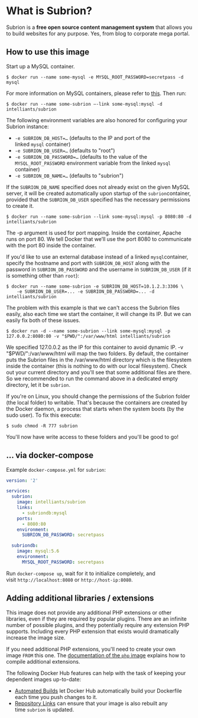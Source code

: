 # What is Subrion?

Subrion is a **free open source content management system**
that allows you to build websites for any purpose. Yes, from blog to corporate mega portal.

## How to use this image

Start up a MySQL container.

```console
$ docker run --name some-mysql -e MYSQL_ROOT_PASSWORD=secretpass -d mysql
```

For more information on MySQL containers, please refer to [this](https://hub.docker.com/_/mysql/).
Then run:

```console
$ docker run --name some-subrion —-link some-mysql:mysql -d intelliants/subrion
```

The following environment variables are also honored for configuring your Subrion instance:

* `-e SUBRION_DB_HOST=…` (defaults to the IP and port of the linked `mysql` container)
* `-e SUBRION_DB_USER=…` (defaults to "root")
* `-e SUBRION_DB_PASSWORD=…` (defaults to the value of the `MYSQL_ROOT_PASSWORD` environment variable from the linked `mysql` container)
* `-e SUBRION_DB_NAME=…` (defaults to "subrion")

If the `SUBRION_DB_NAME` specified does not already exist on the given MySQL server, it will be created automatically upon startup of the `subrion`container, provided that the `SUBRION_DB_USER` specified has the necessary permissions to create it.

```console
$ docker run --name some-subrion --link some-mysql:mysql -p 8080:80 -d intelliants/subrion
```
The -p argument is used for port mapping. Inside the container, Apache runs on port 80. We tell Docker that we’ll use the port 8080 to communicate with the port 80 inside the container.   

If you'd like to use an external database instead of a linked `mysql`container, specify the hostname and port with `SUBRION_DB_HOST` along with the password in `SUBRION_DB_PASSWORD` and the username in `SUBRION_DB_USER` (if it is something other than `root`):

```console
$ docker run --name some-subrion -e SUBRION_DB_HOST=10.1.2.3:3306 \ 
    -e SUBRION_DB_USER=... -e SUBRION_DB_PASSWORD=... -d intelliants/subrion
```
The problem with this example is that we can't access the Subrion files easily, also each time we start the container, it will change its IP. But we can easily fix both of these issues.

```console
$ docker run -d --name some-subrion --link some-mysql:mysql -p 127.0.0.2:8080:80 -v "$PWD/":/var/www/html intelliants/subrion
```
We specified 127.0.0.2 as the IP for this container to avoid dynamic IP. -v "$PWD/":/var/www/html will map the two folders. By default, the container puts the Subrion files in the /var/www/html directory which is the filesystem inside the container (this is nothing to do with our local filesystem).
Check out your current directory and you'll see that some additional files are there. So we recommended to run the command above in a dedicated empty directory, let it be `subrion`.

If you're on Linux, you should change the permissions of the Subrion folder (the local folder) to writable. That's because the containers are created by the Docker daemon, a process that starts when the system boots (by the sudo user). To fix this execute:

```console
$ sudo chmod -R 777 subrion
```

You'll now have write access to these folders and you'll be good to go!

## … via docker-compose

Example `docker-compose.yml` for `subrion`:

```yaml
version: '2'

services:
  subrion:
    image: intelliants/subrion
    links: 
      - subriondb:mysql
    ports:
      - 8080:80
    environment:
      SUBRION_DB_PASSWORD: secretpass

  subriondb:
    image: mysql:5.6
    environment:
      MYSQL_ROOT_PASSWORD: secretpass
```

Run `docker-compose up`, wait for it to initialize completely, and visit `http://localhost:8080` or `http://host-ip:8080`.

## Adding additional libraries / extensions

This image does not provide any additional PHP extensions or other libraries, even if they are required by popular plugins. There are an infinite number of possible plugins, and they potentially require any extension PHP supports. Including every PHP extension that exists would dramatically increase the image size.

If you need additional PHP extensions, you'll need to create your own image `FROM` this one. The [documentation of the `php` image](https://github.com/docker-library/docs/blob/master/php/README.md#how-to-install-more-php-extensions) explains how to compile additional extensions.

The following Docker Hub features can help with the task of keeping your dependent images up-to-date:

- [Automated Builds](https://docs.docker.com/docker-hub/builds/) let Docker Hub automatically build your Dockerfile each time you push changes to it.
- [Repository Links](https://docs.docker.com/docker-hub/builds/#repository-links) can ensure that your image is also rebuilt any time `subrion` is updated.
